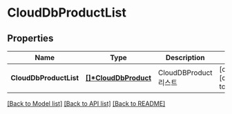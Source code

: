 # CloudDbProductList

## Properties
Name | Type | Description | Notes
------------ | ------------- | ------------- | -------------
**CloudDbProductList** | **[[]\*CloudDbProduct](CloudDbProduct.md)** | CloudDBProduct리스트 | [optional] [default to null]

[[Back to Model list]](../README.md#documentation-for-models) [[Back to API list]](../README.md#documentation-for-api-endpoints) [[Back to README]](../README.md)


